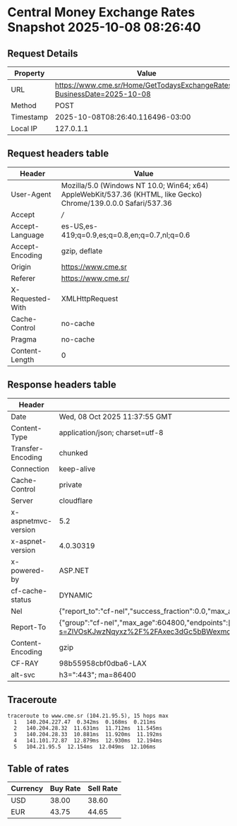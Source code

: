 # Central Money Exchange Rates Snapshot 2025-10-08 08:26:40
## Request Details

| Property | Value |
|----------|-------|
| URL | https://www.cme.sr/Home/GetTodaysExchangeRates/?BusinessDate=2025-10-08 |
| Method | POST |
| Timestamp | 2025-10-08T08:26:40.116496-03:00 |
| Local IP | 127.0.1.1 |
    
## Request headers table

| Header | Value |
|--------|-------|
| User-Agent | Mozilla/5.0 (Windows NT 10.0; Win64; x64) AppleWebKit/537.36 (KHTML, like Gecko) Chrome/139.0.0.0 Safari/537.36 |
| Accept | */* |
| Accept-Language | es-US,es-419;q=0.9,es;q=0.8,en;q=0.7,nl;q=0.6 |
| Accept-Encoding | gzip, deflate |
| Origin | https://www.cme.sr |
| Referer | https://www.cme.sr/ |
| X-Requested-With | XMLHttpRequest |
| Cache-Control | no-cache |
| Pragma | no-cache |
| Content-Length | 0 |

    
## Response headers table
| Header | Value |
|--------|-------|
| Date | Wed, 08 Oct 2025 11:37:55 GMT |
| Content-Type | application/json; charset=utf-8 |
| Transfer-Encoding | chunked |
| Connection | keep-alive |
| Cache-Control | private |
| Server | cloudflare |
| x-aspnetmvc-version | 5.2 |
| x-aspnet-version | 4.0.30319 |
| x-powered-by | ASP.NET |
| cf-cache-status | DYNAMIC |
| Nel | {"report_to":"cf-nel","success_fraction":0.0,"max_age":604800} |
| Report-To | {"group":"cf-nel","max_age":604800,"endpoints":[{"url":"https://a.nel.cloudflare.com/report/v4?s=ZlVOsKJwzNqyxz%2F%2FAxec3dGc5bBWexmd%2FAZctw2ofnpt3nk0kezJZAxLd5%2FRxLvly4LtuDuovlbsW%2FbGf6hrIlPhqd3q%2FsrdIk8%3D"}]} |
| Content-Encoding | gzip |
| CF-RAY | 98b55958cbf0dba6-LAX |
| alt-svc | h3=":443"; ma=86400 |

## Traceroute 

```
traceroute to www.cme.sr (104.21.95.5), 15 hops max
  1   140.204.227.47  0.342ms  0.168ms  0.211ms 
  2   140.204.28.32  11.631ms  11.712ms  11.545ms 
  3   140.204.28.33  10.881ms  11.920ms  11.192ms 
  4   141.101.72.87  12.879ms  12.930ms  12.194ms 
  5   104.21.95.5  12.154ms  12.049ms  12.106ms 

```


## Table of rates

| Currency | Buy Rate | Sell Rate |
|----------|----------|-----------|
| USD | 38.00 | 38.60 |
| EUR | 43.75 | 44.65 |
